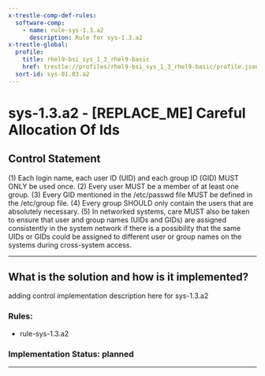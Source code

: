 ```yaml
---
x-trestle-comp-def-rules:
  software-comp:
    - name: rule-sys-1.3.a2
      description: Rule for sys-1.3.a2
x-trestle-global:
  profile:
    title: rhel9-bsi_sys_1_3_rhel9-basic
    href: trestle://profiles/rhel9-bsi_sys_1_3_rhel9-basic/profile.json
  sort-id: sys-01.03.a2
---
```


# sys-1.3.a2 - \[REPLACE_ME\] Careful Allocation Of Ids

## Control Statement

(1) Each login name, each user ID (UID) and each group ID (GID) MUST ONLY be used once.
(2) Every user MUST be a member of at least one group. (3) Every GID mentioned in the /etc/passwd
file MUST be defined in the /etc/group file. (4) Every group SHOULD only contain the users that
are absolutely necessary. (5) In networked systems, care MUST also be taken to ensure that user
and group names (UIDs and GIDs) are assigned consistently in the system network if there is a
possibility that the same UIDs or GIDs could be assigned to different user or group names on
the systems during cross-system access.

______________________________________________________________________

## What is the solution and how is it implemented?

<!-- For implementation status enter one of: implemented, partial, planned, alternative, not-applicable -->

<!-- Note that the list of rules under ### Rules: is read-only and changes will not be captured after assembly to JSON -->

<!-- Add control implementation description here for control: sys-1.3.a2 -->

adding control implementation description here for sys-1.3.a2

### Rules:

  - rule-sys-1.3.a2

### Implementation Status: planned

______________________________________________________________________

